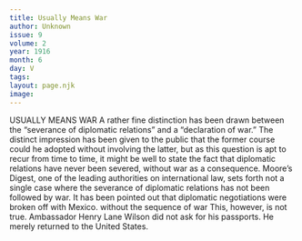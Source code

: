 ```yaml
---
title: Usually Means War
author: Unknown
issue: 9
volume: 2
year: 1916
month: 6
day: V
tags:
layout: page.njk
image:
---
```

USUALLY MEANS WAR       A rather fine distinction has been drawn between the “severance of diplomatic relations” and a “declaration of war.” The distinct impression has been given to the public that the former course could he adopted without involving the latter, but as this question is apt to recur from time to time, it might be well to state the fact that diplomatic relations have never been severed, without war as a consequence. Moore’s Digest, one of the leading authorities on international law, sets forth not a single case where the severance of diplomatic relations has not been followed by war. It has been pointed out that diplomatic negotiations were broken off with Mexico. without the sequence of war This, however, is not true. Ambassador Henry Lane Wilson did not ask for his passports. He merely returned to the United States.

